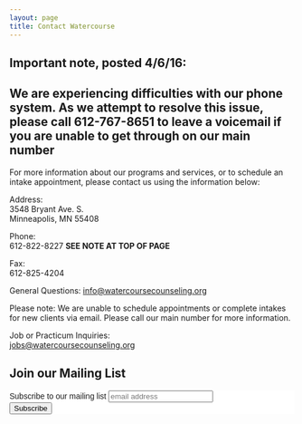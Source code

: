 ```yaml
---
layout: page
title: Contact Watercourse
---
```


## Important note, posted 4/6/16:

## We are experiencing difficulties with our phone system. As we attempt to resolve this issue, please call 612-767-8651 to leave a voicemail if you are unable to get through on our main number

For more information about our programs and services, or to schedule an intake appointment, please contact us using the information below:
 
Address:  
    3548 Bryant Ave. S.  
    Minneapolis, MN 55408
 
Phone:  
    612-822-8227  **SEE NOTE AT TOP OF PAGE**
   
 
Fax:  
    612-825-4204
 
General Questions: 
    [info@watercoursecounseling.org]()

Please note: We are unable to schedule appointments or complete intakes for new clients via email. Please call our main number for more information.
 
Job or Practicum Inquiries:  
    [jobs@watercoursecounseling.org]()

## Join our Mailing List

<!-- Begin MailChimp Signup Form -->
<link href="//cdn-images.mailchimp.com/embedcode/slim-081711.css" rel="stylesheet" type="text/css">
<style type="text/css">
	#mc_embed_signup{background:#fff; clear:left; font:14px Helvetica,Arial,sans-serif; }
	/* Add your own MailChimp form style overrides in your site stylesheet or in this style block.
	   We recommend moving this block and the preceding CSS link to the HEAD of your HTML file. */
</style>
<div id="mc_embed_signup">
<form action="//watercoursecounseling.us2.list-manage.com/subscribe/post?u=5e685521112df398aa8bb1a1d&amp;id=623ba0b8d1" method="post" id="mc-embedded-subscribe-form" name="mc-embedded-subscribe-form" class="validate" target="_blank" novalidate>
    <div id="mc_embed_signup_scroll">
	<label for="mce-EMAIL">Subscribe to our mailing list</label>
	<input type="email" value="" name="EMAIL" class="email" id="mce-EMAIL" placeholder="email address" required>
    <!-- real people should not fill this in and expect good things - do not remove this or risk form bot signups-->
    <div style="position: absolute; left: -5000px;"><input type="text" name="b_5e685521112df398aa8bb1a1d_623ba0b8d1" tabindex="-1" value=""></div>
    <div class="clear"><input type="submit" value="Subscribe" name="subscribe" id="mc-embedded-subscribe" class="button"></div>
    </div>
</form>
</div>
<!--End mc_embed_signup-->
